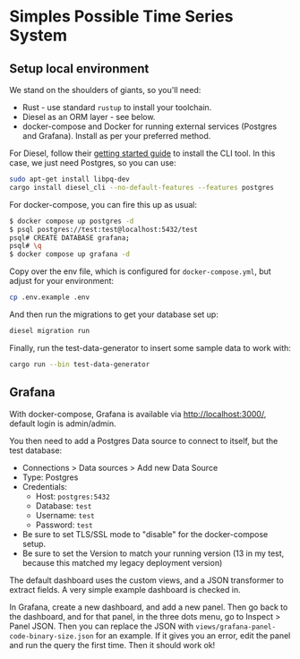 # Simples Possible Time Series System

## Setup local environment

We stand on the shoulders of giants, so you'll need:

* Rust - use standard `rustup` to install your toolchain.
* Diesel as an ORM layer - see below.
* docker-compose and Docker for running external services (Postgres and Grafana). Install as per your preferred method.

For Diesel, follow their [getting started guide](https://diesel.rs/guides/getting-started) to install the CLI tool. In this case, we just need Postgres, so you can use:

```bash
sudo apt-get install libpq-dev
cargo install diesel_cli --no-default-features --features postgres
```

For docker-compose, you can fire this up as usual:

```bash
$ docker compose up postgres -d
$ psql postgres://test:test@localhost:5432/test
psql# CREATE DATABASE grafana;
psql# \q
$ docker compose up grafana -d
```

Copy over the env file, which is configured for `docker-compose.yml`, but adjust for your environment:

```bash
cp .env.example .env
```

And then run the migrations to get your database set up:

```bash
diesel migration run
```

Finally, run the test-data-generator to insert some sample data to work with:

```bash
cargo run --bin test-data-generator
```

## Grafana

With docker-compose, Grafana is available via [http://localhost:3000/](http://localhost:3000/), default login is admin/admin.

You then need to add a Postgres Data source to connect to itself, but the test database:

* Connections > Data sources > Add new Data Source
* Type: Postgres
* Credentials:
  * Host: `postgres:5432`
  * Database: `test`
  * Username: `test`
  * Password: `test`
* Be sure to set TLS/SSL mode to "disable" for the docker-compose setup.
* Be sure to set the Version to match your running version (13 in my test, because this matched my legacy deployment version)

The default dashboard uses the custom views, and a JSON transformer to extract fields. A very simple example dashboard is checked in.

In Grafana, create a new dashboard, and add a new panel. Then go back to the dashboard, and for that panel, in the three dots menu, go to Inspect > Panel JSON. Then you can replace the JSON with `views/grafana-panel-code-binary-size.json` for an example. If it gives you an error, edit the panel and run the query the first time. Then it should work ok!
